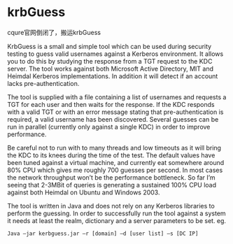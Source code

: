 # krbGuess
cqure官网倒闭了，搬运krbGuess


KrbGuess is a small and simple tool which can be used during security testing to guess valid usernames against a Kerberos environment. It allows you to do this by studying the response from a TGT request to the KDC server. The tool works against both Microsoft Active Directory, MIT and Heimdal Kerberos implementations. In addition it will detect if an account lacks pre-authentication.

The tool is supplied with a file containing a list of usernames and requests a TGT for each user and then waits for the response. If the KDC responds with a valid TGT or with an error message stating that pre-authentication is required, a valid username has been discovered. Several guesses can be run in parallel (currently only against a single KDC) in order to improve performance.

Be careful not to run with to many threads and low timeouts as it will bring the KDC to its knees during the time of the test. The default values have been tuned against a virtual machine, and currently eat somewhere around 80% CPU which gives me roughly 700 guesses per second. In most cases the network throughput won’t be the performance bottleneck. So far I’m seeing that 2-3MBit of queries is generating a sustained 100% CPU load against both Heimdal on Ubuntu and Windows 2003.

 

The tool is written in Java and does not rely on any Kerberos libraries to perform the guessing. In order to successfully run the tool against a system it needs at least the realm, dictionary and a server parameters to be set. eg.

```
Java –jar kerbguess.jar –r [domain] –d [user list] –s [DC IP]
```
